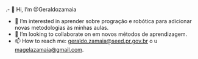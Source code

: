 .- 👋 Hi, I’m @Geraldozamaia
- 👀 I’m interested in  aprender sobre progração e robótica para adicionar novas metodologias  às minhas aulas.
- 💞️ I’m looking to collaborate on em novos métodos de aprendizagem.
- 📫 How to reach me: geraldo.zamaia@seed.pr.gov.br o u magelazamaia@gmail.com.
<!---
Geraldozamaia/Geraldozamaia is a ✨ special ✨ repository because its `README.md` (this file) appears on your GitHub profile.
You can click the Preview link to take a look at your changes.
--->
